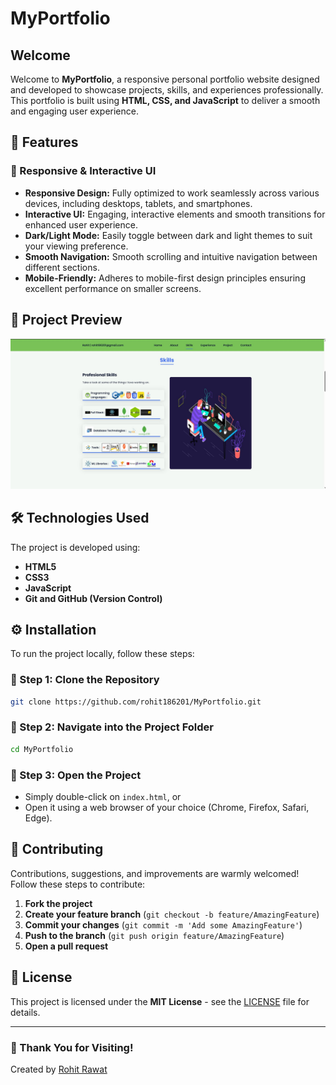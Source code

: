 # MyPortfolio

## Welcome

Welcome to **MyPortfolio**, a responsive personal portfolio website designed and developed to showcase projects, skills, and experiences professionally. This portfolio is built using **HTML, CSS, and JavaScript** to deliver a smooth and engaging user experience.

## 🚀 Features

### 🎨 Responsive & Interactive UI

- **Responsive Design:** Fully optimized to work seamlessly across various devices, including desktops, tablets, and smartphones.
- **Interactive UI:** Engaging, interactive elements and smooth transitions for enhanced user experience.
- **Dark/Light Mode:** Easily toggle between dark and light themes to suit your viewing preference.
- **Smooth Navigation:** Smooth scrolling and intuitive navigation between different sections.
- **Mobile-Friendly:** Adheres to mobile-first design principles ensuring excellent performance on smaller screens.

## 📸 Project Preview

![Portfolio Screenshot](assets/img/Screenshot.jpg)

## 🛠 Technologies Used

The project is developed using:

- **HTML5**
- **CSS3**
- **JavaScript**
- **Git and GitHub (Version Control)**

## ⚙️ Installation

To run the project locally, follow these steps:

### 🔹 Step 1: Clone the Repository

```bash
git clone https://github.com/rohit186201/MyPortfolio.git
```

### 🔹 Step 2: Navigate into the Project Folder

```bash
cd MyPortfolio
```

### 🔹 Step 3: Open the Project

- Simply double-click on `index.html`, or
- Open it using a web browser of your choice (Chrome, Firefox, Safari, Edge).

## 🤝 Contributing

Contributions, suggestions, and improvements are warmly welcomed! Follow these steps to contribute:

1. **Fork the project**
2. **Create your feature branch** (`git checkout -b feature/AmazingFeature`)
3. **Commit your changes** (`git commit -m 'Add some AmazingFeature'`)
4. **Push to the branch** (`git push origin feature/AmazingFeature`)
5. **Open a pull request**

## 📄 License

This project is licensed under the **MIT License** - see the [LICENSE](LICENSE) file for details.

---

### 🌟 Thank You for Visiting!

Created by [Rohit Rawat](https://github.com/rohit186201)
